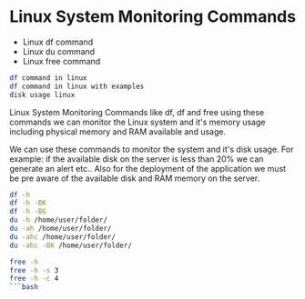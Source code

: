 # Linux System Monitoring Commands
* Linux df command
* Linux du command
* Linux free command
```bash
df command in linux
df command in linux with examples
disk usage linux
```

Linux System Monitoring Commands like df, df and free
using these commands we can monitor the Linux system and it's memory usage including physical memory and RAM available and usage.

We can use these commands to monitor the system and it's disk usage.
For example: if the available disk on the server is less than 20% we can generate an alert etc..
Also for the deployment of the application we must be pre aware of the available disk and RAM memory on the server.

```bash
df -h
df -h -BK
df -h -BG
du -h /home/user/folder/
du -ah /home/user/folder/
du -ahc /home/user/folder/
du -ahc -BK /home/user/folder/
```
```bash
free -h
free -h -s 3
free -h -c 4
```bash
